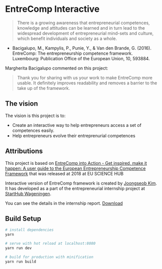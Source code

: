 # EntreComp Interactive
> There is a growing awareness that entrepreneurial competences, knowledge and attitudes can be learned and in turn lead to the widespread development of entrepreneurial mind-sets and culture, which benefit individuals and society as a whole.
- Bacigalupo, M., Kampylis, P., Punie, Y., & Van den Brande, G. (2016). EntreComp: The entrepreneurship competence framework. Luxembourg: Publication Office of the European Union, 10, 593884.

Margherita Bacigalupo commented on this project:
> Thank you for sharing with us your work to make EntreComp more usable. It definitely improves readability and removes a barrier to the take up of the framework.

## The vision
 The vision is this project is to:
 - Create an interactive way to help entrepreneurs access a set of competences easily.
 - Help entrepreneurs evolve their entreprenurial competences

## Attributions

 This project is based on [EntreComp into Action - Get inspired, make it happen: A user guide to the European Entrepreneurship Competence Framework](https://ec.europa.eu/jrc/en/publication/eur-scientific-and-technical-research-reports/entrecomp-action-get-inspired-make-it-happen-user-guide-european-entrepreneurship-competence)
 that was released at 2018 at EU SCIENCE HUB

 Interactive version of EntreComp framework is created by [Joongseob Kim](https://www.linkedin.com/in/joongseob-kim). It has developed as a part of the entrepreneurial internship project at [StartHub Wageningen](https://www.starthubwageningen.nl).
 
 You can see the details in the internship report. [Download](https://github.com/dorajistyle/EntreComp/blob/main/Joongseob_Kim_Starthub_Internship_Report_EntreComp.pdf)


## Build Setup

``` bash
# install dependencies
yarn

# serve with hot reload at localhost:8080
yarn run dev

# build for production with minification
yarn run build
```
